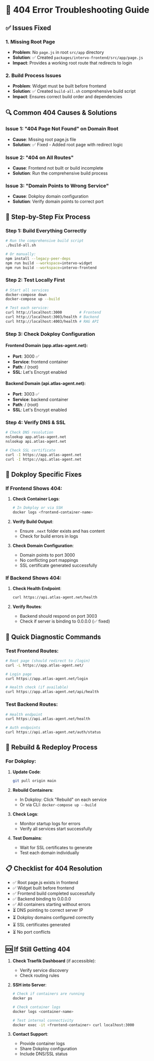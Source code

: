 # 🔧 404 Error Troubleshooting Guide

## ✅ Issues Fixed

### 1. **Missing Root Page**
- **Problem**: No `page.js` in root `src/app` directory
- **Solution**: ✅ Created `packages/intervo-frontend/src/app/page.js`
- **Impact**: Provides a working root route that redirects to login

### 2. **Build Process Issues**
- **Problem**: Widget must be built before frontend
- **Solution**: ✅ Created `build-all.sh` comprehensive build script
- **Impact**: Ensures correct build order and dependencies

## 🔍 Common 404 Causes & Solutions

### Issue 1: "404 Page Not Found" on Domain Root
- **Cause**: Missing root page.js file
- **Solution**: ✅ Fixed - Added root page with redirect logic

### Issue 2: "404 on All Routes"
- **Cause**: Frontend not built or build incomplete
- **Solution**: Run the comprehensive build process

### Issue 3: "Domain Points to Wrong Service"
- **Cause**: Dokploy domain configuration
- **Solution**: Verify domain points to correct port

## 🚀 Step-by-Step Fix Process

### Step 1: Build Everything Correctly
```bash
# Run the comprehensive build script
./build-all.sh

# Or manually:
npm install --legacy-peer-deps
npm run build --workspace=intervo-widget
npm run build --workspace=intervo-frontend
```

### Step 2: Test Locally First
```bash
# Start all services
docker-compose down
docker-compose up --build

# Test each service:
curl http://localhost:3000        # Frontend
curl http://localhost:3003/health # Backend  
curl http://localhost:4003/health # RAG API
```

### Step 3: Check Dokploy Configuration

#### Frontend Domain (app.atlas-agent.net):
- **Port**: 3000 ✅
- **Service**: frontend container
- **Path**: / (root)
- **SSL**: Let's Encrypt enabled

#### Backend Domain (api.atlas-agent.net):
- **Port**: 3003 ✅  
- **Service**: backend container
- **Path**: / (root)
- **SSL**: Let's Encrypt enabled

### Step 4: Verify DNS & SSL
```bash
# Check DNS resolution
nslookup app.atlas-agent.net
nslookup api.atlas-agent.net

# Check SSL certificate
curl -I https://app.atlas-agent.net
curl -I https://api.atlas-agent.net
```

## 🔧 Dokploy Specific Fixes

### If Frontend Shows 404:

1. **Check Container Logs**:
   ```bash
   # In Dokploy or via SSH
   docker logs <frontend-container-name>
   ```

2. **Verify Build Output**:
   - Ensure `.next` folder exists and has content
   - Check for build errors in logs

3. **Check Domain Configuration**:
   - Domain points to port 3000
   - No conflicting port mappings
   - SSL certificate generated successfully

### If Backend Shows 404:

1. **Check Health Endpoint**:
   ```bash
   curl https://api.atlas-agent.net/health
   ```

2. **Verify Routes**:
   - Backend should respond on port 3003
   - Check if server is binding to 0.0.0.0 (✅ fixed)

## 🎯 Quick Diagnostic Commands

### Test Frontend Routes:
```bash
# Root page (should redirect to /login)
curl -L https://app.atlas-agent.net/

# Login page
curl https://app.atlas-agent.net/login

# Health check (if available)
curl https://app.atlas-agent.net/api/health
```

### Test Backend Routes:
```bash
# Health endpoint
curl https://api.atlas-agent.net/health

# Auth endpoints
curl https://api.atlas-agent.net/auth/status
```

## 🔄 Rebuild & Redeploy Process

### For Dokploy:

1. **Update Code**:
   ```bash
   git pull origin main
   ```

2. **Rebuild Containers**:
   - In Dokploy: Click "Rebuild" on each service
   - Or via CLI: `docker-compose up --build`

3. **Check Logs**:
   - Monitor startup logs for errors
   - Verify all services start successfully

4. **Test Domains**:
   - Wait for SSL certificates to generate
   - Test each domain individually

## 📋 Checklist for 404 Resolution

- ✅ Root page.js exists in frontend
- ✅ Widget built before frontend
- ✅ Frontend build completed successfully
- ✅ Backend binding to 0.0.0.0
- ✅ All containers starting without errors
- ⏳ DNS pointing to correct server IP
- ⏳ Dokploy domains configured correctly
- ⏳ SSL certificates generated
- ⏳ No port conflicts

## 🆘 If Still Getting 404

1. **Check Traefik Dashboard** (if accessible):
   - Verify service discovery
   - Check routing rules

2. **SSH into Server**:
   ```bash
   # Check if containers are running
   docker ps
   
   # Check container logs
   docker logs <container-name>
   
   # Test internal connectivity
   docker exec -it <frontend-container> curl localhost:3000
   ```

3. **Contact Support**:
   - Provide container logs
   - Share Dokploy configuration
   - Include DNS/SSL status
